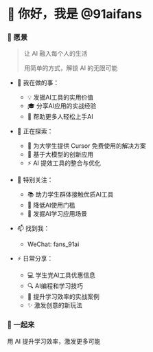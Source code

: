 # 👋 你好，我是 @91aifans

### 🌟 愿景
> 让 AI 融入每个人的生活
> 
> 用简单的方式，解锁 AI 的无限可能

- 👀 我在做的事：
  - 💡 发掘AI工具的实用价值
  - 🎓 分享AI应用的实战经验
  - 🤝 帮助更多人轻松上手AI

- 🌱 正在探索：
  - 🎯 为大学生提供 Cursor 免费使用的解决方案
  - 🚀 基于大模型的创新应用
  - ⚡ AI 提效工具的整合与优化

- 💞️ 特别关注：
  - 📚 助力学生群体接触优质AI工具
  - 💪 降低AI使用门槛
  - 🌟 发掘AI学习应用场景

- 📫 找到我：
  - WeChat: fans_91ai

- ⚡ 日常分享：
  - 💻 学生党AI工具优惠信息
  - 🔍 AI编程和学习技巧
  - 🎯 提升学习效率的实战案例
  - ✨ 激发创意的新玩法

### 🚀 一起来
用 AI 提升学习效率，激发更多可能

<!---
91aifans/91aifans is a ✨ special ✨ repository because its `README.md` (this file) appears on your GitHub profile.
You can click the Preview link to take a look at your changes.
--->
